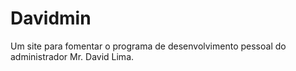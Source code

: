 # Davidmin

Um site para fomentar o programa de desenvolvimento pessoal do administrador Mr. David Lima.

